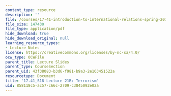 ```yaml
---
content_type: resource
description: ''
file: /courses/17-41-introduction-to-international-relations-spring-2018/858118c5ac57c66c2709c3845092e02a_MIT17_41S18_lec21b.pdf
file_size: 147430
file_type: application/pdf
hide_download: true
hide_download_original: null
learning_resource_types:
- Lecture Notes
license: https://creativecommons.org/licenses/by-nc-sa/4.0/
ocw_type: OCWFile
parent_title: Lecture Slides
parent_type: CourseSection
parent_uid: 43f38083-b3d6-f981-b9a3-2e163451522a
resourcetype: Document
title: '17.41_S18 Lecture 21B: Terrorism'
uid: 858118c5-ac57-c66c-2709-c3845092e02a
---
```

